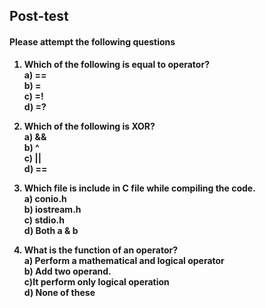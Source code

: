 ## <b> Post-test
#### Please attempt the following questions

1) Which of the following is equal to operator?<br>
a) <b>==</b><br>
b) =	<br>
c) =!<br>
d) =?<br>

2) Which of the following is XOR?<br>
a) &&	<br>
<b> b) ^<br></b>
c)  ||<br>
d) ==<br>

3) Which file is include in C file while compiling the code.<br>
a) conio.h<br>
b) iostream.h<br>
c) stdio.h<br>
<b>d) Both a & b</b>

4) What is the function of an operator? <br>
<b>a) Perform a mathematical and logical operator<br></b>
b) Add two operand.<br>
c)It perform only logical operation<br>
d) None of these<br>


